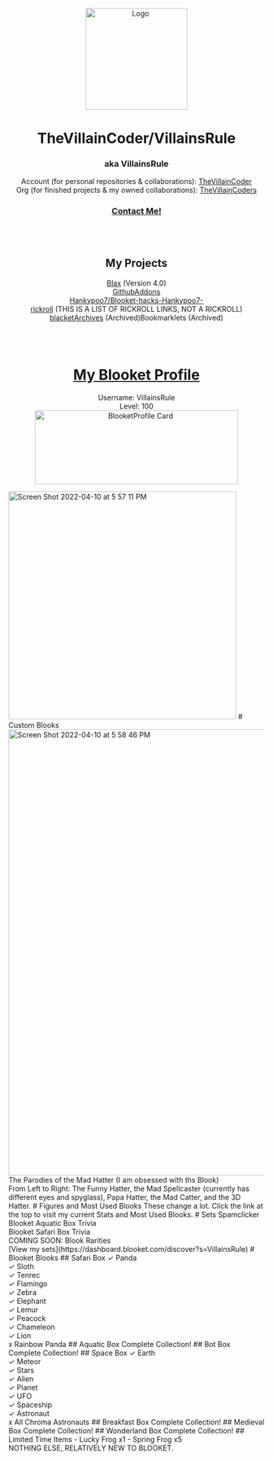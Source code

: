 <div id="top"></div>
<br />
<div align="center">
  <a href="https://xotic.org">
    <img src="https://avatars.githubusercontent.com/u/101288516?v=4" alt="Logo" width="200" height="200">
  </a>
  <h1 align="center">TheVillainCoder/VillainsRule</h1>
  <h3 align="center">aka VillainsRule</h3>


  <p align="center">
    Account (for personal repositories & collaborations): <a href="https://github.com/TheVillainCoder">TheVillainCoder</a><br>
    Org (for finished projects & my owned collaborations): <a href="https://github.com/orgs/TheVillainCoders">TheVillainCoders</a><br>
  </p>
</div>
<div id="top"></div>
<div align="center">
  <h3 align="center"><a href="https://github.com/orgs/TheVillainCoders/discussions">Contact Me!</a></h3>
</div>
<br>
<div id="top"></div>
<br />
<div align="center">
  <h2 align="center">My Projects</a></h2>

  <p align="center">
    <a href="https://github.com/TheVillainCoders/Blax">Blax</a> (Version 4.0)<br>
    <a href="https://github.com/TheVillainCoders/GithubAddons">GithubAddons</a><br>
    <a href="https://github.com/Hankypoo7/Blooket-hacks-Hankypoo7-">Hankypoo7/Blooket-hacks-Hankypoo7-</a><br>
    <a href="https://thevillaincoders.github.io/rickroll">rickroll</a> (THIS IS A LIST OF RICKROLL LINKS, NOT A RICKROLL)<br>
    <a href="https://github.com/TheVillainCoders/blacketArchives">blacketArchives</a> (Archived)<br?
    <a href="https://github.com/TheVillainCoders/Bookmarklets">Bookmarklets</a> (Archived)
  </p>
</div>
<br>
<div id="top"></div>
<br />
<div align="center">
  <h1 align="center"><a href="https://dashboard.blooket.com/stats?name=VillainsRule">My Blooket Profile</a></h1>

  <p align="center">
    Username: VillainsRule<br>
    Level: 100<br>
    <img src="https://user-images.githubusercontent.com/101288516/162641587-dcb45510-b811-4191-a6cd-bbb38e67ca44.png" alt="BlooketProfile Card" width="400" height="145">
  </p>
</div>
<img width="448" alt="Screen Shot 2022-04-10 at 5 57 11 PM" src="https://user-images.githubusercontent.com/101288516/162641587-dcb45510-b811-4191-a6cd-bbb38e67ca44.png">
# Custom Blooks
<img width="877" alt="Screen Shot 2022-04-10 at 5 58 46 PM" src="https://user-images.githubusercontent.com/101288516/162641667-52e14979-8052-4f11-b1e1-cb8e833ac299.png"><br>
The Parodies of the Mad Hatter (I am obsessed with ths Blook)<br>
From Left to Right: The Funny Hatter, the Mad Spellcaster (currently has different eyes and spyglass), Papa Hatter, the Mad Catter, and the 3D Hatter.
# Figures and Most Used Blooks
These change a lot. Click the link at the top to visit my current Stats and Most Used Blooks.
# Sets
Spamclicker<br>
Blooket Aquatic Box Trivia<br>
Blooket Safari Box Trivia<br>
COMING SOON: Blook Rarities<br>
[View my sets](https://dashboard.blooket.com/discover?s=VillainsRule)
# Blooket Blooks
## Safari Box
✓ Panda<br>
✓ Sloth<br>
✓ Tenrec<br>
✓ Flamingo<br>
✓ Zebra<br>
✓ Elephant<br>
✓ Lemur<br>
✓ Peacock<br>
✓ Chameleon<br>
✓ Lion<br>
x Rainbow Panda
## Aquatic Box
Complete Collection!
## Bot Box
Complete Collection!
## Space Box
✓ Earth<br>
✓ Meteor<br>
✓ Stars<br>
✓ Alien<br>
✓ Planet<br>
✓ UFO<br>
✓ Spaceship<br>
✓ Astronaut<br>
x All Chroma Astronauts
## Breakfast Box
Complete Collection!
## Medieval Box
Complete Collection!
## Wonderland Box
Complete Collection!
## Limited Time Items
- Lucky Frog x1
- Spring Frog x5<br>
NOTHING ELSE, RELATIVELY NEW TO BLOOKET.
